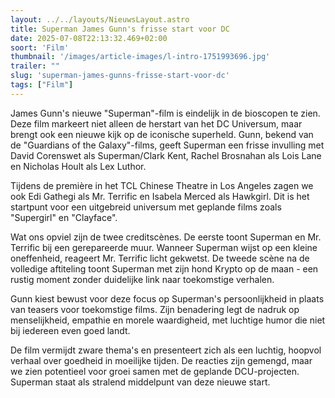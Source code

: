 ```yaml
---
layout: ../../layouts/NieuwsLayout.astro
title: Superman James Gunn's frisse start voor DC
date: 2025-07-08T22:13:32.469+02:00
soort: 'Film'
thumbnail: '/images/article-images/l-intro-1751993696.jpg'
trailer: ""
slug: 'superman-james-gunns-frisse-start-voor-dc'
tags: ["Film"]
---
```


James Gunn's nieuwe "Superman"-film is eindelijk in de bioscopen te zien. Deze
film markeert niet alleen de herstart van het DC Universum, maar brengt ook een
nieuwe kijk op de iconische superheld. Gunn, bekend van de "Guardians of the
Galaxy"-films, geeft Superman een frisse invulling met David Corenswet als
Superman/Clark Kent, Rachel Brosnahan als Lois Lane en Nicholas Hoult als Lex
Luthor.

Tijdens de première in het TCL Chinese Theatre in Los Angeles zagen we ook Edi
Gathegi als Mr. Terrific en Isabela Merced als Hawkgirl. Dit is het startpunt
voor een uitgebreid universum met geplande films zoals "Supergirl" en
"Clayface".

Wat ons opviel zijn de twee creditscènes. De eerste toont Superman en Mr.
Terrific bij een gerepareerde muur. Wanneer Superman wijst op een kleine
oneffenheid, reageert Mr. Terrific licht gekwetst. De tweede scène na de
volledige aftiteling toont Superman met zijn hond Krypto op de maan - een rustig
moment zonder duidelijke link naar toekomstige verhalen.

Gunn kiest bewust voor deze focus op Superman's persoonlijkheid in plaats van
teasers voor toekomstige films. Zijn benadering legt de nadruk op menselijkheid,
empathie en morele waardigheid, met luchtige humor die niet bij iedereen even
goed landt.

De film vermijdt zware thema's en presenteert zich als een luchtig, hoopvol
verhaal over goedheid in moeilijke tijden. De reacties zijn gemengd, maar we
zien potentieel voor groei samen met de geplande DCU-projecten. Superman staat
als stralend middelpunt van deze nieuwe start.